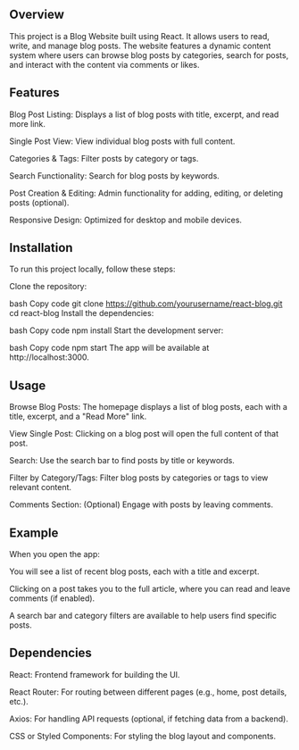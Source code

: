 ## Overview

This project is a Blog Website built using React. It allows users to read, write, and manage blog posts. The website features a dynamic content system where users can browse blog posts by categories, search for posts, and interact with the content via comments or likes.

## Features

Blog Post Listing: Displays a list of blog posts with title, excerpt, and read more link.

Single Post View: View individual blog posts with full content.

Categories & Tags: Filter posts by category or tags.

Search Functionality: Search for blog posts by keywords.

Post Creation & Editing: Admin functionality for adding, editing, or deleting posts (optional).

Responsive Design: Optimized for desktop and mobile devices.

## Installation
To run this project locally, follow these steps:

Clone the repository:

bash
Copy code
git clone https://github.com/yourusername/react-blog.git
cd react-blog
Install the dependencies:

bash
Copy code
npm install
Start the development server:

bash
Copy code
npm start
The app will be available at http://localhost:3000.

## Usage

Browse Blog Posts: The homepage displays a list of blog posts, each with a title, excerpt, and a "Read More" link.

View Single Post: Clicking on a blog post will open the full content of that post.

Search: Use the search bar to find posts by title or keywords.

Filter by Category/Tags: Filter blog posts by categories or tags to view relevant content.

Comments Section: (Optional) Engage with posts by leaving comments.


## Example
When you open the app:

You will see a list of recent blog posts, each with a title and excerpt.

Clicking on a post takes you to the full article, where you can read and leave comments (if enabled).

A search bar and category filters are available to help users find specific posts.

## Dependencies

React: Frontend framework for building the UI.

React Router: For routing between different pages (e.g., home, post details, etc.).

Axios: For handling API requests (optional, if fetching data from a backend).

CSS or Styled Components: For styling the blog layout and components.
